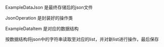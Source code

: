 ExampleDataJson 是最终存储后的json文件

JsonOperation 是封装好的操作类

ExampleDataItem 是对应的数据结构

按数据结构将json中的字符串读取至对应的list，并对新list进行操作，最后保存